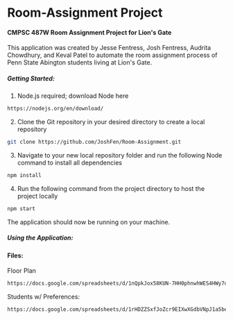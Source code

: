 # Room-Assignment Project
#### CMPSC 487W Room Assignment Project for Lion's Gate
This application was created by Jesse Fentress, Josh Fentress,
Audrita Chowdhury, and Keval Patel to automate the room 
assignment process of Penn State Abington students living at
Lion's Gate.

##### Getting Started:

1. Node.js required; download Node here
```bash
https://nodejs.org/en/download/
```

2. Clone the Git repository in your desired directory to 
create a local repository
```bash
git clone https://github.com/JoshFen/Room-Assignment.git
```

3. Navigate to your new local repository folder and run
the following Node command to install all dependencies
```bash
npm install
```

4. Run the following command from the project directory
to host the project locally
```bash
npm start
```

The application should now be running on your machine.

##### Using the Application:

#### Files:

Floor Plan
```bash
https://docs.google.com/spreadsheets/d/1nQpkJox58KUN-7HH0phnwhWES4HWy7d_/edit?usp=sharing&ouid=104015430228752190754&rtpof=true&sd=true
```

Students w/ Preferences:
```bash
https://docs.google.com/spreadsheets/d/1rHDZZSxfJoZcr9EIXwXGdbVNpJ1a5bed/edit?usp=sharing&ouid=104015430228752190754&rtpof=true&sd=true
```
